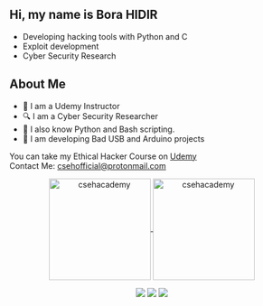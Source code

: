 ## Hi, my name is Bora HIDIR

- Developing hacking tools with Python and C
- Exploit development
- Cyber Security Research

## About Me

- :green_book: I am a Udemy Instructor
- :mag: I am a Cyber Security Researcher
- :snake:  I also know Python and Bash scripting.
- :jack_o_lantern: I am developing Bad USB and Arduino projects

You can take my Ethical Hacker Course on [Udemy][df2]                                                                                                     
Contact Me: csehofficial@protonmail.com
	
<p align="center">
	<a href="https://github.com/csehacademy">
		  <img height="180em" align="center" src="https://github-readme-stats.vercel.app/api?username=csehacademy&show_icons=true&locale=en&theme=dark&include_all_commits=true&count_private=true" alt="csehacademy"/>
		  <img height="180em" align="center" src="https://github-readme-stats.vercel.app/api/top-langs?username=csehacademy&show_icons=true&locale=en&layout=compact&langs_count=8&theme=dark" alt="csehacademy"/>
	</a>
</p>

[//]: # 
   [df2]: <https://www.udemy.com/course/uygulamali-etik-hacker-olma-kursu/?src=sac&kw=uygulamal%C4%B1+etik+hacker>
   [df3]: <https://twitter.com/borahidirr/>
   [df4]: <https://www.linkedin.com/in/bora-h%C4%B1d%C4%B1r/>
   
[//]: # 

   <div align="center"><p><a href="https://twitter.com/borahidirr"><img src="https://img.shields.io/badge/twitter-1DA1F2.svg?style=for-the-badge&logo=twitter&logoColor=white"/></a>
   <a href="https://www.linkedin.com/in/bora-hidir/"><img src="https://img.shields.io/badge/linkedin-0077B5.svg?style=for-the-badge&logo=linkedin&logoColor=white"/></a>
   <a href="https://www.instagram.com/csehacademy/"><img src="https://img.shields.io/badge/instagram-E4405F.svg?style=for-the-badge&logo=instagram&logoColor=white"/></a>
   </div>
